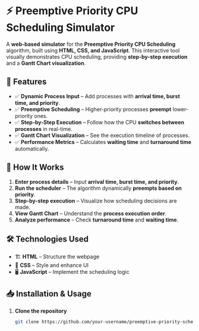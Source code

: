 # ⚡ Preemptive Priority CPU Scheduling Simulator

A **web-based simulator** for the **Preemptive Priority CPU Scheduling** algorithm, built using **HTML, CSS, and JavaScript**. This interactive tool visually demonstrates CPU scheduling, providing **step-by-step execution** and a **Gantt Chart visualization**.

## 🚀 Features
- ✅ **Dynamic Process Input** – Add processes with **arrival time, burst time, and priority**.
- ✅ **Preemptive Scheduling** – Higher-priority processes **preempt** lower-priority ones.
- ✅ **Step-by-Step Execution** – Follow how the CPU **switches between processes** in real-time.
- ✅ **Gantt Chart Visualization** – See the execution timeline of processes.
- ✅ **Performance Metrics** – Calculates **waiting time** and **turnaround time** automatically.

## 🎯 How It Works
1. **Enter process details** – Input **arrival time, burst time, and priority**.
2. **Run the scheduler** – The algorithm dynamically **preempts based on priority**.
3. **Step-by-step execution** – Visualize how scheduling decisions are made.
4. **View Gantt Chart** – Understand the **process execution order**.
5. **Analyze performance** – Check **turnaround time** and **waiting time**.

## 🛠️ Technologies Used
- 🏗 **HTML** – Structure the webpage  
- 🎨 **CSS** – Style and enhance UI  
- 🖥 **JavaScript** – Implement the scheduling logic  

## 📥 Installation & Usage
1. **Clone the repository**  
   ```sh
   git clone https://github.com/your-username/preemptive-priority-scheduler.git
